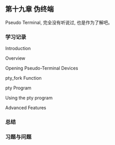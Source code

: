 
## 第十九章 伪终端

Pseudo Terminal, 完全没有听说过, 也是作为了解吧。 

### 学习记录

Introduction

Overview

Opening Pseudo-Terminal Devices

pty_fork Function

pty Program

Using the pty program

Advanced Features

### 总结

### 习题与问题
